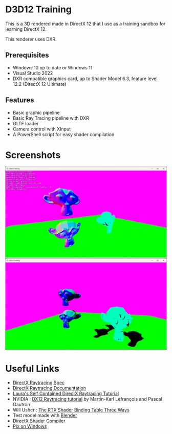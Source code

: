 # D3D12 Training
This is a 3D rendered made in DirectX 12 that I use as a training sandbox for learning DirectX 12.  

This renderer uses DXR.
## Prerequisites
- Windows 10 up to date or Windows 11
- Visual Studio 2022
- DXR compatible graphics card, up to Shader Model 6.3, feature level 12.2 (DirectX 12 Ultimate)
## Features
- Basic graphic pipeline
- Basic Ray Tracing pipeline with DXR
- GLTF loader
- Camera control with XInput
- A PowerShell script for easy shader compilation
# Screenshots
![capture1](./Screenshots/capture1.png)
![capture2](./Screenshots/capture2.png)
# Useful Links
- [DirectX Raytracing Spec](https://microsoft.github.io/DirectX-Specs/d3d/Raytracing.html)
- [DirectX Raytracing Documentation](https://learn.microsoft.com/en-us/windows/win32/direct3d12/direct3d-12-raytracing)
- [Laura's Self Contained DirectX Raytracing Tutorial](https://landelare.github.io/2023/02/18/dxr-tutorial.html)
- NVIDIA : [DX12 Raytracing tutorial](https://developer.nvidia.com/rtx/raytracing/dxr/DX12-Raytracing-tutorial-Part-1) by Martin-Karl Lefrançois and Pascal Gautron
- Will Usher : [The RTX Shader Binding Table Three Ways](https://www.willusher.io/graphics/2019/11/20/the-sbt-three-ways/)
- Test model made with [Blender](https://www.blender.org/)
- [DirectX Shader Compiler](https://github.com/microsoft/DirectXShaderCompiler)
- [Pix on Windows](https://devblogs.microsoft.com/pix/)
